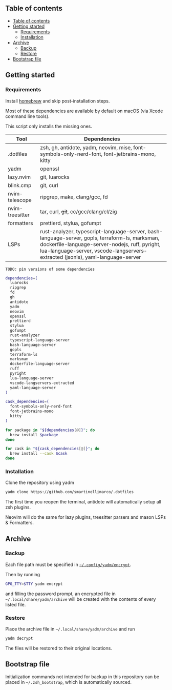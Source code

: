## Table of contents

<!--toc:start-->
- [Table of contents](#table-of-contents)
- [Getting started](#getting-started)
  - [Requirements](#requirements)
  - [Installation](#installation)
- [Archive](#archive)
  - [Backup](#backup)
  - [Restore](#restore)
- [Bootstrap file](#bootstrap-file)
<!--toc:end-->

## Getting started

### Requirements

Install [homebrew](https://brew.sh/) and skip post-installation steps.

Most of these dependencies are available by default on macOS (via Xcode command line tools).

This script only installs the missing ones.

| Tool | Dependencies |
|------|--------------|
| .dotfiles | zsh, gh, antidote, yadm, neovim, mise, font-symbols-only-nerd-font, font-jetbrains-mono, kitty |
| yadm | openssl |
| lazy.nvim | git, luarocks |
| blink.cmp | git, curl |
| nvim-telescope | ripgrep, make, clang/gcc, fd |
| nvim-treesitter | tar, curl, ~~git~~, cc/gcc/clang/cl/zig |
| formatters | prettierd, stylua, gofumpt |
| LSPs | rust-analyzer, typescript-language-server, bash-language-server, gopls, terraform-ls, marksman, dockerfile-language-server-nodejs, ruff, pyright, lua-language-server, vscode-langservers-extracted (jsonls), yaml-language-server |

```
TODO: pin versions of some dependencies
```

```zsh
dependencies=(
  luarocks
  ripgrep
  fd
  gh
  antidote
  yadm
  neovim
  openssl
  prettierd
  stylua
  gofumpt
  rust-analyzer
  typescript-language-server
  bash-language-server
  gopls
  terraform-ls
  marksman
  dockerfile-language-server
  ruff
  pyright
  lua-language-server
  vscode-langservers-extracted
  yaml-language-server
)

cask_dependencies=(
  font-symbols-only-nerd-font
  font-jetbrains-mono
  kitty
)

for package in "${dependencies[@]}"; do
  brew install $package
done

for cask in "${cask_dependencies[@]}"; do
  brew install --cask $cask
done
```

### Installation

Clone the repository using yadm
```zsh
yadm clone https://github.com/smartinellimarco/.dotfiles
```

The first time you reopen the terminal, antidote will automatically setup all zsh plugins.

Neovim will do the same for lazy plugins, treesitter parsers and mason LSPs & Formatters.

## Archive 

### Backup

Each file path must be specified in [`~/.config/yadm/encrypt`](https://github.com/smartinellimarco/.dotfiles/blob/master/.config/yadm/encrypt).

Then by running
```zsh
GPG_TTY=$TTY yadm encrypt
```
and filling the password prompt, an encrypted file in `~/.local/share/yadm/archive` will be created with the contents of every listed file.

### Restore

Place the archive file in `~/.local/share/yadm/archive` and run
```zsh
yadm decrypt
```
The files will be restored to their original locations.

## Bootstrap file

Initialization commands not intended for backup in this repository can be placed in `~/.zsh_bootstrap`, which is automatically sourced.
